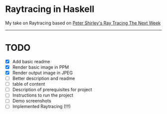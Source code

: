 # Raytracing in Haskell

My take on Raytracing based on [Peter Shirley's Ray Tracing The Next Week](https://raytracing.github.io/books/RayTracingInOneWeekend.html)

---

# TODO

- [x] Add basic readme
- [x] Render basic image in PPM
- [x] Render output image in JPEG
- [ ] Better description and readme
- [ ] table of content
- [ ] Description of prerequisites for project
- [ ] Instructions to run the project 
- [ ] Demo screenshots
- [ ] Implemented Raytracing (!!!)
